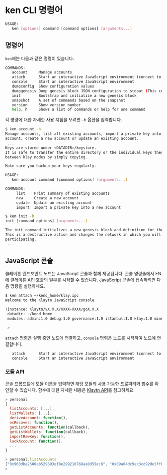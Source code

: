 # ken CLI 명령어

```bash
USAGE:
   ken [options] command [command options] [arguments...]
```

## 명령어

`ken`에는 다음과 같은 명령이 있습니다.

```bash
COMMANDS:
   account     Manage accounts
   attach      Start an interactive JavaScript environment (connect to node)
   console     Start an interactive JavaScript environment
   dumpconfig  Show configuration values
   dumpgenesis Dump genesis block JSON configuration to stdout (This command is supoported from Klaytn v1.7.0.)
   init        Bootstrap and initialize a new genesis block
   snapshot    A set of commands based on the snapshot
   version     Show version number
   help, h     Shows a list of commands or help for one command
```

각 명령에 대한 자세한 사용 지침을 보려면 `-h` 옵션을 입력합니다.

```bash
$ ken account -h
Manage accounts, list all existing accounts, import a private key into a new
account, create a new account or update an existing account.
 ...
Keys are stored under <DATADIR>/keystore.
It is safe to transfer the entire directory or the individual keys therein
between klay nodes by simply copying.

Make sure you backup your keys regularly.

USAGE:
   ken account command [command options] [arguments...]

COMMANDS:
     list    Print summary of existing accounts
     new     Create a new account
     update  Update an existing account
     import  Import a private key into a new account
```

```bash
$ ken init -h
init [command options] [arguments...]

The init command initializes a new genesis block and definition for the network.
This is a destructive action and changes the network in which you will be
participating.
 ...
```

## JavaScript 콘솔 <a id="javascript-console"></a>

클레이튼 엔드포인트 노드는 JavaScript 콘솔과 함께 제공됩니다. 콘솔 명령줄에서 EN에 클레이튼 API 호출의 일부를 시작할 수 있습니다. JavaScript 콘솔에 접속하려면 다음 명령을 실행하세요.

```bash
$ ken attach ~/kend_home/klay.ipc
Welcome to the Klaytn JavaScript console

!instance: Klaytn/vX.X.X/XXXX-XXXX/goX.X.X
 datadir: ~/kend_home
 modules: admin:1.0 debug:1.0 governance:1.0 istanbul:1.0 klay:1.0 miner:1.0 net:1.0 personal:1.0 rpc:1.0 txpool:1.0

 >
```

`attach` 명령은 실행 중인 노드에 연결하고, `console` 명령은 노드를 시작하여 노드에 연결합니다.

```bash
   attach      Start an interactive JavaScript environment (connect to node)
   console     Start an interactive JavaScript environment
```

### 모듈 API <a id="module-apis"></a>

콘솔 프롬프트에 모듈 이름을 입력하면 해당 모듈의 사용 가능한 프로퍼티와 함수를 확인할 수 있습니다. 함수에 대한 자세한 내용은 [Klaytn API](../../references/json-rpc/json-rpc.md)를 참고하세요.

```javascript
> personal
{
  listAccounts: [...],
  listWallets: [...],
  deriveAccount: function(),
  ecRecover: function(),
  getListAccounts: function(callback),
  getListWallets: function(callback),
  importRawKey: function(),
  lockAccount: function(),
  ...
}

> personal.listAccounts
["0x960dba2500ab529693ef8e299210768aa0d55ec8", "0x09a04dc9ac3cd92de5ff0d45ae50ff1b618305d9", "0x36662211c072dadbf5fc1e087ddebd36df986abd", "0xbf9683cf04520eeba6d936a3478de29437c5d048"]
> 
```
